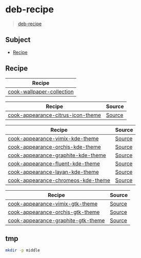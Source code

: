 

# deb-recipe

> [deb-recipe](https://samwhelp.github.io/deb-recipe/)




## Subject

* [Recipe](#recipe)




## Recipe

| Recipe |
| ------ |
| [cook-wallpaper-collection](https://github.com/samwhelp/deb-recipe/tree/main/recipe/cook-wallpaper-collection/cook-wallpaper-collection) |


| Recipe | Source |
| ------ | ------ |
| [cook-appearance-citrus-icon-theme](https://github.com/samwhelp/deb-recipe/tree/main/recipe/cook-appearance-citrus-icon-theme/cook-appearance-citrus-icon-theme) | [Source](https://github.com/yeyushengfan258/Citrus-icon-theme) |


| Recipe | Source |
| ------ | ------ |
| [cook-appearance-vimix-kde-theme](https://github.com/samwhelp/deb-recipe/tree/main/recipe/cook-appearance-vimix-kde-theme/cook-appearance-vimix-kde-theme) | [Source](https://github.com/vinceliuice/Vimix-kde) |
| [cook-appearance-orchis-kde-theme](https://github.com/samwhelp/deb-recipe/tree/main/recipe/cook-appearance-orchis-kde-theme/cook-appearance-orchis-kde-theme) | [Source](https://github.com/vinceliuice/Orchis-kde) |
| [cook-appearance-graphite-kde-theme](https://github.com/samwhelp/deb-recipe/tree/main/recipe/cook-appearance-graphite-kde-theme/cook-appearance-graphite-kde-theme) | [Source](https://github.com/vinceliuice/Graphite-kde-theme) |
| [cook-appearance-fluent-kde-theme](https://github.com/samwhelp/deb-recipe/tree/main/recipe/cook-appearance-fluent-kde-theme/cook-appearance-fluent-kde-theme) | [Source](https://github.com/vinceliuice/Fluent-kde) |
| [cook-appearance-layan-kde-theme](https://github.com/samwhelp/deb-recipe/tree/main/recipe/cook-appearance-layan-kde-theme/cook-appearance-layan-kde-theme) | [Source](https://github.com/vinceliuice/Layan-kde) |
| [cook-appearance-chromeos-kde-theme](https://github.com/samwhelp/deb-recipe/tree/main/recipe/cook-appearance-chromeos-kde-theme/cook-appearance-chromeos-kde-theme) | [Source](https://github.com/vinceliuice/ChromeOS-kde) |


| Recipe | Source |
| ------ | ------ |
| [cook-appearance-vimix-gtk-theme](https://github.com/samwhelp/deb-recipe/tree/main/recipe/cook-appearance-vimix-gtk-theme/cook-appearance-vimix-gtk-theme) | [Source](https://github.com/vinceliuice/Vimix-gtk-themes) |
| [cook-appearance-orchis-gtk-theme](https://github.com/samwhelp/deb-recipe/tree/main/recipe/cook-appearance-orchis-gtk-theme/cook-appearance-orchis-gtk-theme) | [Source](https://github.com/vinceliuice/Orchis-theme) |
| [cook-appearance-graphite-gtk-theme](https://github.com/samwhelp/deb-recipe/tree/main/recipe/cook-appearance-graphite-gtk-theme/cook-appearance-graphite-gtk-theme) | [Source](https://github.com/vinceliuice/Graphite-gtk-theme) |




## tmp

``` sh
mkdir -p middle
```
